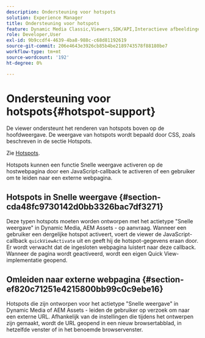 ```yaml
---
description: Ondersteuning voor hotspots
solution: Experience Manager
title: Ondersteuning voor hotspots
feature: Dynamic Media Classic,Viewers,SDK/API,Interactieve afbeeldingen
role: Developer,User
exl-id: 9b9ccdf4-4639-4ba8-988c-c68d81192619
source-git-commit: 206e4643e3926cb85b4be2189743578f88180be7
workflow-type: tm+mt
source-wordcount: '192'
ht-degree: 0%

---
```


# Ondersteuning voor hotspots{#hotspot-support}

De viewer ondersteunt het renderen van hotspots boven op de hoofdweergave. De weergave van hotspots wordt bepaald door CSS, zoals beschreven in de sectie Hotspots.

Zie [Hotspots](../../c-html5-aem-asset-viewers/c-html5-aem-interactive-images/c-html5-aem-interactive-image-customizingviewer/r-html5-aem-int-image-customize-hotspots.md#reference-2ac3cc414ef2467390bf53145f1d8d74).

Hotspots kunnen een functie Snelle weergave activeren op de hostwebpagina door een JavaScript-callback te activeren of een gebruiker om te leiden naar een externe webpagina.

## Hotspots in Snelle weergave {#section-cda48fc9730142d0bb3326bac7df3271}

Deze typen hotspots moeten worden ontworpen met het actietype &quot;Snelle weergave&quot; in Dynamic Media, AEM Assets - op aanvraag. Wanneer een gebruiker een dergelijke hotspot activeert, voert de viewer de JavaScript-callback `quickViewActivate` uit en geeft hij de hotspot-gegevens eraan door. Er wordt verwacht dat de ingesloten webpagina luistert naar deze callback. Wanneer de pagina wordt geactiveerd, wordt een eigen Quick View-implementatie geopend.

## Omleiden naar externe webpagina {#section-ef820c71251e4215800bb99c0c9ebe16}

Hotspots die zijn ontworpen voor het actietype &quot;Snelle weergave&quot; in Dynamic Media of AEM Assets - leiden de gebruiker op verzoek om naar een externe URL. Afhankelijk van de instellingen die tijdens het ontwerpen zijn gemaakt, wordt de URL geopend in een nieuw browsertabblad, in hetzelfde venster of in het benoemde browservenster.

